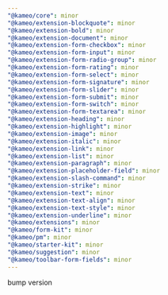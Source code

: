 ```yaml
---
"@kameo/core": minor
"@kameo/extension-blockquote": minor
"@kameo/extension-bold": minor
"@kameo/extension-document": minor
"@kameo/extension-form-checkbox": minor
"@kameo/extension-form-input": minor
"@kameo/extension-form-radio-group": minor
"@kameo/extension-form-rating": minor
"@kameo/extension-form-select": minor
"@kameo/extension-form-signature": minor
"@kameo/extension-form-slider": minor
"@kameo/extension-form-submit": minor
"@kameo/extension-form-switch": minor
"@kameo/extension-form-textarea": minor
"@kameo/extension-heading": minor
"@kameo/extension-highlight": minor
"@kameo/extension-image": minor
"@kameo/extension-italic": minor
"@kameo/extension-link": minor
"@kameo/extension-list": minor
"@kameo/extension-paragraph": minor
"@kameo/extension-placeholder-field": minor
"@kameo/extension-slash-command": minor
"@kameo/extension-strike": minor
"@kameo/extension-text": minor
"@kameo/extension-text-align": minor
"@kameo/extension-text-style": minor
"@kameo/extension-underline": minor
"@kameo/extensions": minor
"@kameo/form-kit": minor
"@kameo/pm": minor
"@kameo/starter-kit": minor
"@kameo/suggestion": minor
"@kameo/toolbar-form-fields": minor
---
```


bump version
